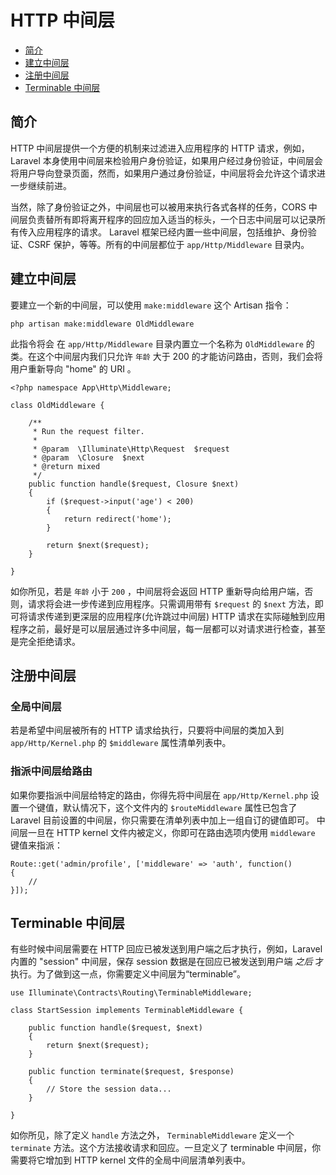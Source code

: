 # HTTP 中间层

- [简介](#introduction)
- [建立中间层](#defining-middleware)
- [注册中间层](#registering-middleware)
- [Terminable 中间层](#terminableness-middleware)

<a name="introduction"></a>
## 简介

HTTP 中间层提供一个方便的机制来过滤进入应用程序的 HTTP 请求，例如，Laravel 本身使用中间层来检验用户身份验证，如果用户经过身份验证，中间层会将用户导向登录页面，然而，如果用户通过身份验证，中间层将会允许这个请求进一步继续前进。

当然，除了身份验证之外，中间层也可以被用来执行各式各样的任务，CORS 中间层负责替所有即将离开程序的回应加入适当的标头，一个日志中间层可以记录所有传入应用程序的请求。
Laravel 框架已经内置一些中间层，包括维护、身份验证、CSRF 保护，等等。所有的中间层都位于 `app/Http/Middleware`  目录内。

<a name="defining-middleware"></a>
## 建立中间层

要建立一个新的中间层，可以使用 `make:middleware` 这个 Artisan 指令：

	php artisan make:middleware OldMiddleware

此指令将会 在 `app/Http/Middleware` 目录内置立一个名称为 `OldMiddleware` 的类。在这个中间层内我们只允许 `年龄` 大于 200 的才能访问路由，否则，我们会将用户重新导向 "home" 的 URI 。

	<?php namespace App\Http\Middleware;

	class OldMiddleware {

		/**
		 * Run the request filter.
		 *
		 * @param  \Illuminate\Http\Request  $request
		 * @param  \Closure  $next
		 * @return mixed
		 */
		public function handle($request, Closure $next)
		{
			if ($request->input('age') < 200)
			{
				return redirect('home');
			}

			return $next($request);
		}

	}

如你所见，若是 `年龄` 小于 `200` ，中间层将会返回 HTTP 重新导向给用户端，否则，请求将会进一步传递到应用程序。只需调用带有 `$request` 的 `$next` 方法，即可将请求传递到更深层的应用程序(允许跳过中间层)
HTTP 请求在实际碰触到应用程序之前，最好是可以层层通过许多中间层，每一层都可以对请求进行检查，甚至是完全拒绝请求。

<a name="registering-middleware"></a>
## 注册中间层

### 全局中间层

若是希望中间层被所有的 HTTP 请求给执行，只要将中间层的类加入到 `app/Http/Kernel.php` 的 `$middleware` 属性清单列表中。

### 指派中间层给路由

如果你要指派中间层给特定的路由，你得先将中间层在 `app/Http/Kernel.php` 设置一个键值，默认情况下，这个文件内的 `$routeMiddleware` 属性已包含了 Laravel 目前设置的中间层，你只需要在清单列表中加上一组自订的键值即可。
中间层一旦在 HTTP kernel 文件内被定义，你即可在路由选项内使用 `middleware` 键值来指派：

	Route::get('admin/profile', ['middleware' => 'auth', function()
	{
		//
	}]);

<a name="terminable-middleware"></a>
## Terminable 中间层

有些时候中间层需要在 HTTP 回应已被发送到用户端之后才执行，例如，Laravel 内置的 "session" 中间层，保存 session 数据是在回应已被发送到用户端 _之后_ 才执行。为了做到这一点，你需要定义中间层为“terminable”。

	use Illuminate\Contracts\Routing\TerminableMiddleware;

	class StartSession implements TerminableMiddleware {

		public function handle($request, $next)
		{
			return $next($request);
		}

		public function terminate($request, $response)
		{
			// Store the session data...
		}

	}

如你所见，除了定义 `handle` 方法之外， `TerminableMiddleware` 定义一个 `terminate`  方法。这个方法接收请求和回应。一旦定义了 terminable 中间层，你需要将它增加到 HTTP kernel 文件的全局中间层清单列表中。
